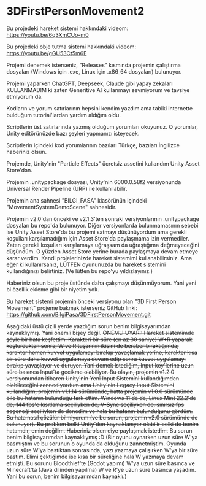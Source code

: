 # 3DFirstPersonMovement2

Bu projedeki hareket sistemi hakkındaki videom: https://youtu.be/6q3XmCUo-m0

Bu projedeki obje tutma sistemi hakkındaki videom: https://youtu.be/gGU53Ct5m6E

Projemi denemek isterseniz, "Releases" kısmında projemin çalıştırma dosyaları (Windows için .exe, Linux için .x86_64 dosyaları) bulunuyor.

Projemi yaparken ChatGPT, Deepseek, Claude gibi yapay zekaları KULLANMADIM ki zaten Generitive AI kullanmayı sevmiyorum ve tavsiye etmiyorum da.

Kodların ve yorum satırlarının hepsini kendim yazdım ama tabiki internette bulduğum tutorial'lardan yardım aldığım oldu.

Scriptlerin üst satırlarında yazmış olduğum yorumları okuyunuz. O yorumlar, Unity editörünüzde bazı şeyleri yapmanızı isteyecek.

Scriptlerin içindeki kod yorumlarının bazıları Türkçe, bazıları İngilizce haberiniz olsun.

Projemde, Unity'nin "Particle Effects" ücretsiz assetini kullandım Unity Asset Store'dan.

Projemin .unitypackage dosyası, Unity'nin 6000.0.58f2 versiyonunda Universal Render Pipeline (URP) ile kullanılabilir.

Projemin ana sahnesi "BILGI_PASA" klasörünün içindeki "MovementSystemDemoScene" sahnesidir.

Projemin v2.0'dan önceki ve v2.1.3'ten sonraki versiyonlarının .unitypackage dosyaları bu repo'da bulunuyor. Diğer versiyonlarda bulunmamasının sebebi ise Unity Asset Store'da bu projemi satmayı düşünüyordum ama gerekli koşulları karşılamadığım için Asset Store'da paylaşmama izin vermediler. Zaten gerekli koşulları karşılamaya uğraşsam da uğraştığıma değmeyeceğini düşündüm. O yüzden Asset Store yerine burada paylaşmaya devam etmeye karar verdim. Kendi projelerinizde hareket sistemimi kullanabilirsiniz. Ama eğer ki kullanırsanız, LÜTFEN oyununuzda bu hareket sistemini kullandığınızı belirtiniz. (Ve lütfen bu repo'yu yıldızlayınız.)

Haberiniz olsun bu proje üstünde daha çalışmayı düşünmüyorum. Yani yeni bi özellik ekleme gibi bir niyetim yok.

Bu hareket sistemi projemin önceki versiyonu olan "3D First Person Movement" projeme bakmak isterseniz GitHub linki: https://github.com/BilgiPasa/3DFirstPersonMovement.git

Aşağıdaki üstü çizili yerde yazdığım sorun benim bilgisayarımdan kaynaklıymış. Yani önemli bişey değil.
~~ÖNEMLİ UYARI: Hareket sistemimde şöyle bir hata keşfettim. Karakteri bir süre (en az 30 saniye) W+R yaparak koşturduktan sonra, W ve R tuşarının ikisini de beraber bıraktığımda; karakter hemen kuvvet uygulamayı bırakıp yavaşlamak yerine, karakter kısa bir süre daha kuvvet uygulamaya devam edip sonra kuvvet uygulamayı bırakıp yavaşlayor ve duruyor. Yani demek istediğim, Input key'lerine uzun süre basınca Input'ta gecikme olabiliyor. Bu olayın, projemin v1.2.0 versiyonundan itibaren Unity'nin Yeni Input Sistemini kullandığımdan olabileceğini zannediyordum ama Unity'nin Legacy Input Sistemini kullandığım, projemin v1.1.14 sürümünde; hatta projemin v1.0.0 sürümünde bile bu hatanın bulunduğu fark ettim. Windows 11'de de, Linux Mint 22.2'de de, 144 fps'e kısıtlama seçiliyken de, V-Sync seçiliyken de, sınırsız fps seçeneği seçiliyken de denedim ve hala bu hatanın bulunduğunu gördüm. Bu hata nasıl çözülür bilmiyorum (ve bu sorun, projemin v2.0 sürümünde de bulunuyor). Bu problem belki Unity'den kaynaklanıyor olabilir belki de benim hatamdır, emin değilim. Haberiniz olsun diye paylaşmak istedim.~~ Bu sorun benim bilgisayarımdan kaynaklıymış :D (Bir oyunu oynarken uzun süre W'ya basmıştım ve bu sorunun o oyunda da olduğunu zannetmiştim. Oyunda uzun süre W'ya bastıktan sonrasında, yazı yazmaya çalışırken W'ya bir süre bastım. Elimi çektiğimde ise kısa bir süreliğine hala W yazmaya devam etmişti. Bu sorunu Bloodthief'te (Godot yapımı) W'ya uzun süre basınca ve Minecraft'ta (Java dilinden yapılma) W ve R'ye uzun süre basınca yaşadım. Yani bu sorun, benim bilgisayarımdan kaynaklı.)
